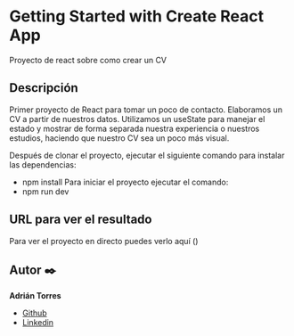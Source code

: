 # Getting Started with Create React App

Proyecto de react sobre como crear un CV

  ## Descripción
Primer proyecto de React para tomar un poco de contacto. Elaboramos un CV a partir de nuestros datos. 
Utilizamos un useState para manejar el estado y mostrar de forma separada nuestra experiencia o nuestros estudios, haciendo que nuestro CV sea un poco más visual.

Después de clonar el proyecto, ejecutar el siguiente comando para instalar las dependencias:
 - npm install
Para iniciar el proyecto ejecutar el comando:
  - npm run dev

  ## URL para ver el resultado
Para ver el proyecto en directo puedes verlo aquí ()


  ## Autor ✒️
**Adrián Torres**
* [Github](https://github.com/Adriat1994)
* [Linkedin](https://www.linkedin.com/in/adri%C3%A1n-torres-serrano-a2519a141/)

